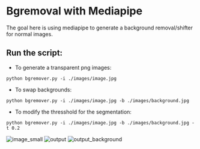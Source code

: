 # Bgremoval with Mediapipe

The goal here is using mediapipe to generate a background removal/shifter for normal images.

## Run the script:

* To generate a transparent png images:

`python bgremover.py -i ./images/image.jpg` 

* To swap backgrounds:

`python bgremover.py -i ./images/image.jpg -b ./images/background.jpg` 

* To modify the thresshold for the segmentation:


`python bgremover.py -i ./images/image.jpg -b ./images/background.jpg -t 0.2` 

![image_small](https://user-images.githubusercontent.com/1952508/157209602-cbf821b0-60a5-490f-866f-56899641a368.jpg)
![output](https://user-images.githubusercontent.com/1952508/157206774-a03b0745-f9b9-4903-9eb0-762b169efd1b.png)
![output_background](https://user-images.githubusercontent.com/1952508/157209344-6ad3203d-5944-4752-a675-81af0050278a.png)
